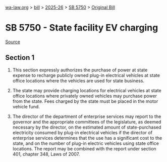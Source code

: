 [wa-law.org](/) > [bill](/bill/) > [2025-26](/bill/2025-26/) > [SB 5750](/bill/2025-26/sb/5750/) > [Original Bill](/bill/2025-26/sb/5750/1/)

# SB 5750 - State facility EV charging

[Source](http://lawfilesext.leg.wa.gov/biennium/2025-26/Pdf/Bills/Senate%20Bills/5750.pdf)

## Section 1
1.  This section expressly authorizes the purchase of power at state expense to recharge  publicly owned plug-in electrical vehicles at state office locations where the vehicles are used for state business.

2. The state may provide charging locations for electrical vehicles at state office locations where privately owned vehicles may purchase power from the state. Fees charged by the state must be placed in the motor vehicle fund.

3. The director of the department of enterprise services may report to the governor and the appropriate committees of the legislature, as deemed necessary by the director, on the estimated amount of state-purchased electricity consumed by plug-in electrical vehicles if the director of enterprise services determines that the use has a significant cost to the state, and on the number of plug-in electric vehicles using state office locations. The report may be combined with the report under section 401, chapter 348, Laws of 2007.
